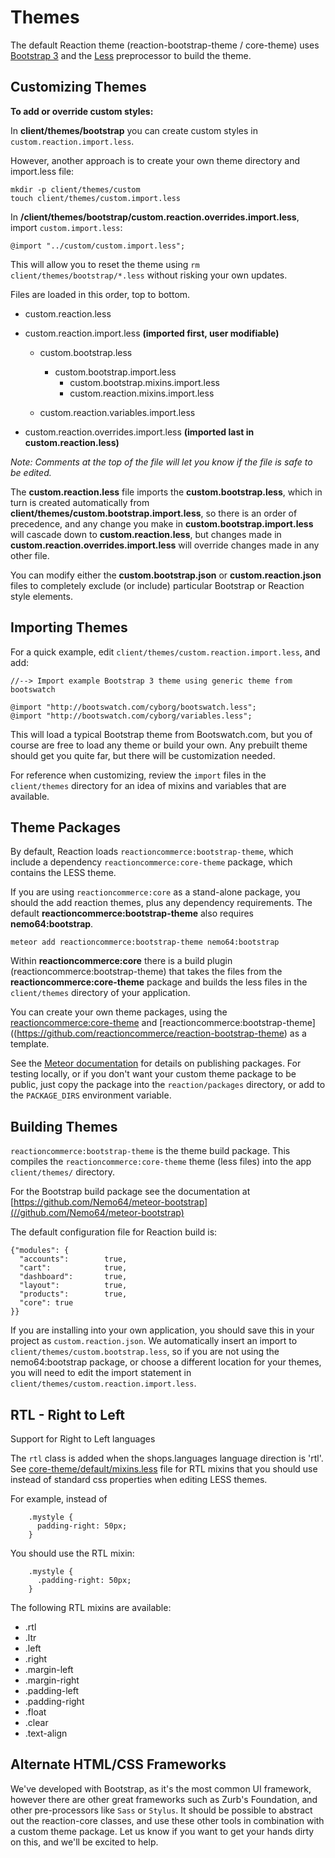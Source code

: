 # Themes
The default Reaction theme (reaction-bootstrap-theme / core-theme) uses [Bootstrap 3](//getbootstrap.com/css/#less) and the [Less](//lesscss.org) preprocessor to build the theme.

## Customizing Themes
**To add or override custom styles:**

In **client/themes/bootstrap** you can create custom styles in `custom.reaction.import.less`.

However, another approach is to create your own theme directory and import.less file:

```
mkdir -p client/themes/custom
touch client/themes/custom.import.less
```

In  **/client/themes/bootstrap/custom.reaction.overrides.import.less**,  import `custom.import.less`:

```
@import "../custom/custom.import.less";
```

This will allow you to reset the theme using `rm client/themes/bootstrap/*.less` without risking your own updates.

Files are loaded in this order, top to bottom.
- custom.reaction.less
- custom.reaction.import.less **(imported first, user modifiable)**
  - custom.bootstrap.less
    - custom.bootstrap.import.less
      - custom.bootstrap.mixins.import.less
      - custom.reaction.mixins.import.less

  - custom.reaction.variables.import.less

- custom.reaction.overrides.import.less **(imported last in custom.reaction.less)**

_Note: Comments at the top of the file will let you know if the file is safe to be edited._

The **custom.reaction.less** file imports the **custom.bootstrap.less**, which in turn is created automatically from **client/themes/custom.bootstrap.import.less**, so there is an order of precedence, and any change you make in **custom.bootstrap.import.less** will cascade down to **custom.reaction.less**, but changes made in **custom.reaction.overrides.import.less** will override changes made in any other file.

You can modify either the **custom.bootstrap.json** or **custom.reaction.json** files to completely exclude (or include) particular Bootstrap or Reaction style elements.

## Importing Themes
For a quick example, edit `client/themes/custom.reaction.import.less`, and add:

```less
//--> Import example Bootstrap 3 theme using generic theme from bootswatch

@import "http://bootswatch.com/cyborg/bootswatch.less";
@import "http://bootswatch.com/cyborg/variables.less";
```

This will load a typical Bootstrap theme from Bootswatch.com, but you of course are free to load any theme or build your own. Any prebuilt theme should get you quite far, but there will be customization needed.

For reference when customizing, review the `import` files in the `client/themes` directory for an idea of mixins and variables that are available.

## Theme Packages
By default,  Reaction loads `reactioncommerce:bootstrap-theme`, which include a dependency `reactioncommerce:core-theme` package, which contains the LESS theme.

 If you are using `reactioncommerce:core` as a stand-alone package, you should the add reaction themes, plus any dependency requirements. The default  **reactioncommerce:bootstrap-theme**  also requires **nemo64:bootstrap**.

```
meteor add reactioncommerce:bootstrap-theme nemo64:bootstrap
```

Within **reactioncommerce:core** there is a build plugin (reactioncommerce:bootstrap-theme) that takes the files from the **reactioncommerce:core-theme** package and builds the less files in the `client/themes` directory of your application.

You can create your own theme packages, using the [reactioncommerce:core-theme](//github.com/reactioncommerce/reaction-core-theme) and [reactioncommerce:bootstrap-theme]((https://github.com/reactioncommerce/reaction-bootstrap-theme) as a template.

See the [Meteor documentation](//docs.meteor.com/#/full/writingpackages) for details on publishing packages. For testing locally, or if you don't want your custom theme package to be public, just copy the package into the `reaction/packages` directory, or add to the `PACKAGE_DIRS` environment variable.

## Building Themes
`reactioncommerce:bootstrap-theme` is the theme build package. This compiles the `reactioncommerce:core-theme` theme (less files) into the app `client/themes/` directory.

For the Bootstrap build package see the documentation at [https://github.com/Nemo64/meteor-bootstrap](//github.com/Nemo64/meteor-bootstrap)

The default configuration file for Reaction build is:

```
{"modules": {
  "accounts":        true,
  "cart":            true,
  "dashboard":       true,
  "layout":          true,
  "products":        true,
  "core": true
}}
```

If you are installing into your own application, you should save this in your project as `custom.reaction.json`. We automatically insert an import to `client/themes/custom.bootstrap.less`, so if you are not using the nemo64:bootstrap package, or choose a different location for your themes, you will need to edit the import statement in `client/themes/custom.reaction.import.less`.

## RTL - Right to Left
Support for Right to Left languages

The `rtl` class is added when the shops.languages language direction is 'rtl'. See [core-theme/default/mixins.less](//github.com/danielgindi/reaction-core-theme/blob/development/default/mixins.less#L200) file for RTL mixins that you should use instead of standard css properties when editing LESS themes.

For example, instead of

```
    .mystyle {
      padding-right: 50px;
    }
```

You should use the RTL mixin:

```
    .mystyle {
      .padding-right: 50px;
    }
```

The following RTL mixins are available:
- .rtl
- .ltr
- .left
- .right
- .margin-left
- .margin-right
- .padding-left
- .padding-right
- .float
- .clear
- .text-align

## Alternate HTML/CSS Frameworks
We've developed with Bootstrap, as it's the most common UI framework, however there are other great frameworks such as Zurb's Foundation, and other pre-processors like `Sass` or `Stylus`. It should be possible to abstract out the reaction-core classes, and use these other tools in combination with a custom theme package. Let us know if you want to get your hands dirty on this, and we'll be excited to help.
